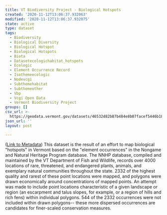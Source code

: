 ```yaml
---
title: VT Biodiversity Project - Biological Hotspots
created: '2020-11-12T13:06:37.932063'
modified: '2020-11-12T13:06:37.932075'
state: active
type: dataset
tags:
  - Biodiversity
  - Biological Diversity
  - Biological Hotspot
  - Biological Hotspots
  - Biota
  - Datasetecologichabitat_hotspots
  - Ecologic
  - Element Occurrence Record
  - Isothemeecologic
  - Nodevcgi
  - Subthemehabitat
  - Subthemeother
  - Vbp
  - Vcgi Open Data
  - Vermont Biodiversity Project
groups: []
csv_url: >-
  https://geodata.vermont.gov/datasets/46532d82b07b484e8b07facef5446b18_9.csv?outSR=%7B%22latestWkid%22%3A32145%2C%22wkid%22%3A32145%7D
json_url: ''
layout: post

---
```

(<a href='http://maps.vcgi.vermont.gov/gisdata/metadata/EcologicHabitat_HOTSPOTS.htm' target='_blank'>Link to Metadata</a>) This dataset is the result of an effort to map biological "hotspots" in Vermont based on the "element occurrences" in the Nongame and Natural Heritage Program database. The NNHP database, compiled and maintained by the VT Department of Fish and Wildlife, records over 4000 locations of rare, threatened, and endangered plants, animals, and exemplary natural communities throughout the state. 2332 of the highest quality and rarest of these point locations were mapped, and polygons were drawn economically around concentrations of mapped points. An attempt was made to include point locations characteristic of a given landscape or region (an escarpment and talus slopes, for example, or a region of hills and rich fens) within individual polygons. 544 of the 2332 occurrences were not included within drawn polygons-- these more dispersed occurrences are candidates for finer-scaled conservation measures.
